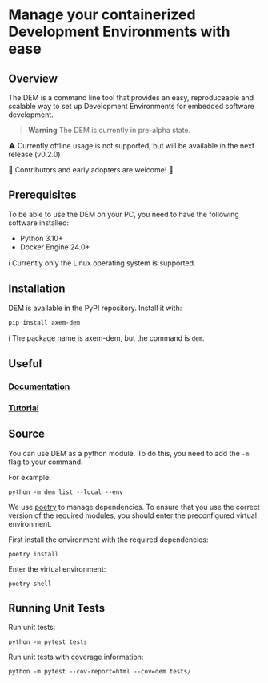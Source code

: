 # Manage your containerized Development Environments with ease

## Overview
The DEM is a command line tool that provides an easy, reproduceable and scalable way to set up 
Development Environments for embedded software development.

> **Warning**
> The DEM is currently in pre-alpha state.

:warning: Currently offline usage is not supported, but will be available in the next release 
(v0.2.0)

:star2: Contributors and early adopters are welcome! :star2:

## Prerequisites

To be able to use the DEM on your PC, you need to have the following software installed:

- Python 3.10+
- Docker Engine 24.0+

:information_source: Currently only the Linux operating system is supported.

## Installation

DEM is available in the PyPI repository. Install it with:

    pip install axem-dem

:information_source: The package name is axem-dem, but the command is `dem`.

## Useful
### [Documentation](https://www.axemsolutions.io/dem_doc/index.html)
### [Tutorial](https://www.axemsolutions.io/tutorial/index.html)

## Source

You can use DEM as a python module. To do this, you need to add the `-m` flag to your command.

For example:

    python -m dem list --local --env

We use [poetry](https://python-poetry.org/) to manage dependencies. To ensure that you use the 
correct version of the required modules, you should enter the preconfigured virtual environment.

First install the environment with the required dependencies:

    poetry install

Enter the virtual environment:

    poetry shell



## Running Unit Tests

Run unit tests:

    python -m pytest tests

Run unit tests with coverage information:

    python -m pytest --cov-report=html --cov=dem tests/